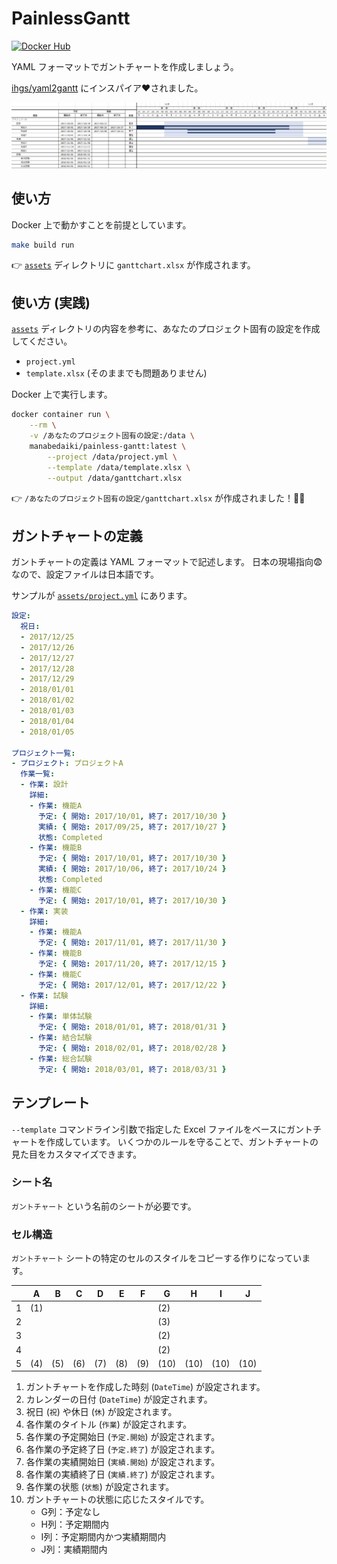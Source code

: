# PainlessGantt

[![Docker Hub](https://img.shields.io/docker/automated/manabedaiki/painless-gantt.svg)](https://hub.docker.com/r/manabedaiki/painless-gantt)

YAML フォーマットでガントチャートを作成しましょう。

[ihgs/yaml2gantt](https://github.com/ihgs/yaml2gantt) にインスパイア❤️されました。

![スクリーンショット](screenshot.png)

## 使い方

Docker 上で動かすことを前提としています。

```sh
make build run
```

👉 [`assets`](assets) ディレクトリに `ganttchart.xlsx` が作成されます。

## 使い方 (実践)

[`assets`](assets) ディレクトリの内容を参考に、あなたのプロジェクト固有の設定を作成してください。

- `project.yml`
- `template.xlsx` (そのままでも問題ありません)

Docker 上で実行します。

```sh
docker container run \
    --rm \
    -v /あなたのプロジェクト固有の設定:/data \
    manabedaiki/painless-gantt:latest \
        --project /data/project.yml \
        --template /data/template.xlsx \
        --output /data/ganttchart.xlsx
```

👉 `/あなたのプロジェクト固有の設定/ganttchart.xlsx` が作成されました！🎉👏

## ガントチャートの定義

ガントチャートの定義は YAML フォーマットで記述します。
日本の現場指向😨なので、設定ファイルは日本語です。

サンプルが [`assets/project.yml`](assets/project.yml) にあります。

```yaml
設定:
  祝日:
  - 2017/12/25
  - 2017/12/26
  - 2017/12/27
  - 2017/12/28
  - 2017/12/29
  - 2018/01/01
  - 2018/01/02
  - 2018/01/03
  - 2018/01/04
  - 2018/01/05

プロジェクト一覧:
- プロジェクト: プロジェクトA
  作業一覧:
  - 作業: 設計
    詳細:
    - 作業: 機能A
      予定: { 開始: 2017/10/01, 終了: 2017/10/30 }
      実績: { 開始: 2017/09/25, 終了: 2017/10/27 }
      状態: Completed
    - 作業: 機能B
      予定: { 開始: 2017/10/01, 終了: 2017/10/30 }
      実績: { 開始: 2017/10/06, 終了: 2017/10/24 }
      状態: Completed
    - 作業: 機能C
      予定: { 開始: 2017/10/01, 終了: 2017/10/30 }
  - 作業: 実装
    詳細:
    - 作業: 機能A
      予定: { 開始: 2017/11/01, 終了: 2017/11/30 }
    - 作業: 機能B
      予定: { 開始: 2017/11/20, 終了: 2017/12/15 }
    - 作業: 機能C
      予定: { 開始: 2017/12/01, 終了: 2017/12/22 }
  - 作業: 試験
    詳細:
    - 作業: 単体試験
      予定: { 開始: 2018/01/01, 終了: 2018/01/31 }
    - 作業: 結合試験
      予定: { 開始: 2018/02/01, 終了: 2018/02/28 }
    - 作業: 総合試験
      予定: { 開始: 2018/03/01, 終了: 2018/03/31 }
```

## テンプレート

`--template` コマンドライン引数で指定した Excel ファイルをベースにガントチャートを作成しています。
いくつかのルールを守ることで、ガントチャートの見た目をカスタマイズできます。

### シート名

`ガントチャート` という名前のシートが必要です。

### セル構造

`ガントチャート` シートの特定のセルのスタイルをコピーする作りになっています。

|   | A   | B   | C   | D   | E   | F   | G    | H    | I    | J    |
|---|-----|-----|-----|-----|-----|-----|------|------|------|------|
| 1 | (1) |     |     |     |     |     | (2)  |      |      |      |
| 2 |     |     |     |     |     |     | (3)  |      |      |      |
| 3 |     |     |     |     |     |     | (2)  |      |      |      |
| 4 |     |     |     |     |     |     | (2)  |      |      |      |
| 5 | (4) | (5) | (6) | (7) | (8) | (9) | (10) | (10) | (10) | (10) |

1. ガントチャートを作成した時刻 (`DateTime`) が設定されます。
2. カレンダーの日付 (`DateTime`) が設定されます。
3. 祝日 (`祝`) や休日 (`休`) が設定されます。
4. 各作業のタイトル (`作業`) が設定されます。
5. 各作業の予定開始日 (`予定.開始`) が設定されます。
6. 各作業の予定終了日 (`予定.終了`) が設定されます。
7. 各作業の実績開始日 (`実績.開始`) が設定されます。
8. 各作業の実績終了日 (`実績.終了`) が設定されます。
9. 各作業の状態 (`状態`) が設定されます。
10. ガントチャートの状態に応じたスタイルです。
    - G列：予定なし
    - H列：予定期間内
    - I列：予定期間内かつ実績期間内
    - J列：実績期間内
